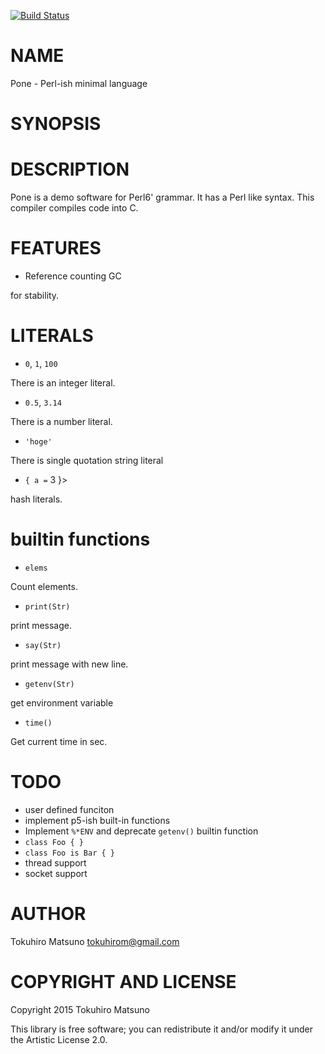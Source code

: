 [![Build Status](https://travis-ci.org/tokuhirom/Pone.svg?branch=master)](https://travis-ci.org/tokuhirom/Pone)

NAME
====

Pone - Perl-ish minimal language

SYNOPSIS
========

DESCRIPTION
===========

Pone is a demo software for Perl6' grammar. It has a Perl like syntax. This compiler compiles code into C.

FEATURES
========

  * Reference counting GC

for stability.

LITERALS
========

  * `0`, `1`, `100`

There is an integer literal.

  * `0.5`, `3.14`

There is a number literal.

  * `'hoge' `

There is single quotation string literal

  * `{ a =` 3 }>

hash literals.

builtin functions
=================

  * `elems`

Count elements.

  * `print(Str)`

print message.

  * `say(Str)`

print message with new line.

  * `getenv(Str)`

get environment variable

  * `time()`

Get current time in sec.

TODO
====

  * user defined funciton
  * implement p5-ish built-in functions
  * Implement `%*ENV` and deprecate `getenv()` builtin function
  * `class Foo { }`
  * `class Foo is Bar { }`
  * thread support
  * socket support

AUTHOR
======

Tokuhiro Matsuno <tokuhirom@gmail.com>

COPYRIGHT AND LICENSE
=====================

Copyright 2015 Tokuhiro Matsuno

This library is free software; you can redistribute it and/or modify it under the Artistic License 2.0.
